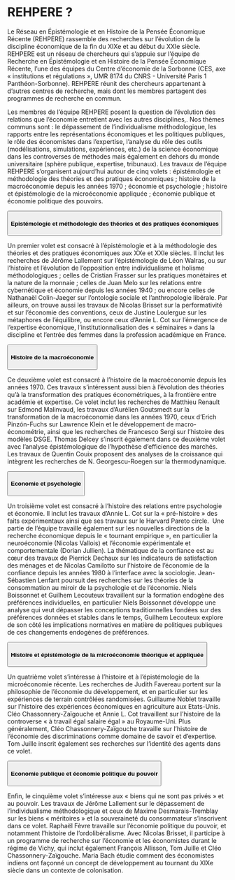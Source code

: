 # REHPERE ?

Le Réseau en Épistémologie et en Histoire de la Pensée Économique Récente (REHPERE) rassemble des recherches sur l’évolution de la discipline économique de la fin du XIXe et au début du XXIe siècle. REHPERE est un réseau de chercheurs qui s’appuie sur l’équipe de Recherche en Épistémologie et en Histoire de la Pensée Économique Récente, l’une des équipes du Centre d’économie de la Sorbonne (CES, axe « institutions et régulations », UMR 8174 du CNRS - Université Paris 1 Panthéon-Sorbonne). REHPERE réunit des chercheurs appartenant à d’autres centres de recherche, mais dont les membres partagent des programmes de recherche en commun.

Les membres de l’équipe REHPERE posent la question de l’évolution des relations que l’économie entretient avec les autres disciplines,. Nos thèmes communs sont : le dépassement de l’individualisme méthodologique, les rapports entre les représentations économiques et les politiques publiques, le rôle des économistes dans l’expertise, l’analyse du rôle des outils (modélisations, simulations, expériences, etc.) de la science économique dans les controverses de méthodes mais également en dehors du monde universitaire (sphère publique, expertise, tribunaux).
Les travaux de l’équipe REHPERE s’organisent aujourd’hui autour de cinq volets : épistémologie et méthodologie des théories et des pratiques économiques ; histoire de la macroéconomie depuis les années 1970 ; économie et psychologie ; histoire et épistémologie de la microéconomie appliquée ; économie publique et économie politique des pouvoirs.

<div class="accordion" id="accordionExample">


<div class="card">
  <div class="card-header" id="headingOne">
      <button class="btn btn-link" type="button" data-toggle="collapse" data-target="#collapseOne" aria-expanded="false" aria-controls="collapseOne">
       <h4 class="adaptative-title"><i class="fas fa-chevron-circle-right"></i> Epistémologie et méthodologie des théories et des pratiques économiques </h4>
      </button>
  </div>
  <div id="collapseOne" class="collapse" aria-labelledby="headingOne" data-parent="#accordionExample">
    <div class="card-body">
       <p>
        Un premier volet est consacré à l’épistémologie et à la méthodologie des théories et des pratiques économiques aux XXe et XXIe siècles. Il inclut les recherches de Jérôme Lallement sur l’épistémologie de Léon Walras, ou sur l’histoire et l’évolution de l’opposition entre individualisme et holisme méthodologiques ; celles de Cristian Frasser sur les pratiques monétaires et la nature de la monnaie ; celles de Juan Melo sur les relations entre cybernétique et économie depuis les années 1940 ; ou encore celles de Nathanaël Colin-Jaeger sur l’ontologie sociale et l’anthropologie libérale. Par ailleurs, on trouve aussi les travaux de Nicolas Brisset sur la performativité et sur l’économie des conventions, ceux de Justine Loulergue sur les métaphores de l’équilibre, ou encore ceux d’Annie L. Cot sur l’émergence de l’expertise économique, l’institutionnalisation des « séminaires » dans la discipline et l’entrée des femmes dans la profession académique en France. 
       </p>
    </div>
  </div>
</div>

<div class="card">
  <div class="card-header" id="headingOne">
      <button class="btn btn-link" type="button" data-toggle="collapse" data-target="#collapseOne" aria-expanded="false" aria-controls="collapseOne">
       <h4 class="adaptative-title"><i class="fas fa-chevron-circle-right"></i> Histoire de la macroéconomie</h4>
      </button>
  </div>
  <div id="collapseOne" class="collapse" aria-labelledby="headingOne" data-parent="#accordionExample">
    <div class="card-body">
       <p>
        Ce deuxième volet est consacré à l’histoire de la macroéconomie depuis les années 1970. Ces travaux s’intéressent aussi bien à l’évolution des théories qu’à la transformation des pratiques économétriques, à la frontière entre académie et expertise. Ce volet inclut les recherches de Matthieu Renault sur Edmond Malinvaud, les travaux d’Aurélien Goutsmedt sur la transformation de la macroéconomie dans les années 1970, ceux d’Erich Pinzón-Fuchs sur Lawrence Klein et le développement de macro-économétrie, ainsi que les recherches de Francesco Sergi sur l’histoire des modèles DSGE. Thomas Delcey s’inscrit également dans ce deuxième volet avec l’analyse épistémologique de l’hypothèse d’efficience des marchés.  Les travaux de Quentin Couix proposent des analyses de la croissance qui intègrent les recherches de N. Georgescu-Roegen sur la thermodynamique.
       </p>
    </div>
  </div>
</div>

<div class="card">
  <div class="card-header" id="headingTwo">
      <button class="btn btn-link" type="button" data-toggle="collapse" data-target="#collapseTwo" aria-expanded="false" aria-controls="collapseOne">
       <h4 class="adaptative-title"><i class="fas fa-chevron-circle-right"></i> Economie et psychologie</h4>
      </button>
  </div>
  <div id="collapseTwo" class="collapse" aria-labelledby="headingTwo" data-parent="#accordionExample">
    <div class="card-body">
      <p>
      Un troisième volet est consacré à l’histoire des relations entre psychologie et économie. Il inclut les travaux d’Annie L. Cot sur la « pré-histoire » des faits expérimentaux ainsi que ses travaux sur le Harvard Pareto circle.  Une partie de l’équipe travaille également sur les nouvelles directions de la recherche économique depuis le « tournant empirique », en particulier la neuroéconomie (Nicolas Vallois) et l’économie expérimentale et comportementale (Dorian Jullien). La thématique de la confiance est au cœur des travaux de Pierrick Dechaux sur les indicateurs de satisfaction des ménages et  de Nicolas Camilotto sur l’histoire de l’économie de la confiance depuis les années 1980 à l’interface avec la sociologie. Jean-Sébastien Lenfant poursuit des recherches sur les théories de la consommation au miroir de la psychologie et de l’économie. Niels Boissonnet et Guilhem Lecouteux travaillent sur la formation endogène des préférences individuelles, en particulier Niels Boissonnet développe une analyse qui veut dépasser les conceptions traditionnelles fondées sur des préférences données et stables dans le temps, Guilhem Lecouteux explore de son côté les implications normatives en matière de politiques publiques de ces changements endogènes de préférences.
      </p>
    </div>
  </div>
</div>

<div class="card">
  <div class="card-header" id="headingThree">
      <button class="btn btn-link" type="button" data-toggle="collapse" data-target="#collapseThree" aria-expanded="false" aria-controls="collapseThree">
       <h4 class="adaptative-title"><i class="fas fa-chevron-circle-right"></i> Histoire et épistémologie de la microéconomie théorique et appliquée </h4>
      </button>
  </div>
  <div id="collapseThree" class="collapse" aria-labelledby="headingThree" data-parent="#accordionExample">
    <div class="card-body">
      <p>
        Un quatrième volet s’intéresse à l’histoire et à l’épistémologie de la microéconomie récente. Les recherches de Judith Favereau portent sur la philosophie de l’économie du développement, et en particulier sur les expériences de terrain contrôlées randomisées. Guillaume Noblet travaille sur l’histoire des expériences économiques en agriculture aux Etats-Unis. Cléo Chassonnery-Zaïgouche et Annie L. Cot travaillent sur l’histoire de la controverse « à travail égal salaire égal » au Royaume-Uni. Plus généralement, Cléo Chassonnery-Zaïgouche travaille sur l’histoire de l’économie des discriminations comme domaine de savoir et d’expertise. Tom Juille inscrit également ses recherches sur l’identité des agents dans ce volet. 
      </p>
    </div>
  </div>
</div>

<div class="card">
  <div class="card-header" id="headingFour">
      <button class="btn btn-link" type="button" data-toggle="collapse" data-target="#collapseFour" aria-expanded="false" aria-controls="collapseFour">
       <h4 class="adaptative-title"><i class="fas fa-chevron-circle-right"></i> Economie publique et économie politique du pouvoir </h4>
      </button>
  </div>
  <div id="collapseFour" class="collapse" aria-labelledby="headingFour" data-parent="#accordionExample">
    <div class="card-body">
      <p>
        Enfin, le cinquième volet s’intéresse aux « biens qui ne sont pas privés » et au pouvoir. Les travaux de Jérôme Lallement sur le dépassement de l’individualisme méthodologique et ceux de Maxime Desmarais-Tremblay sur les biens « méritoires » et la souveraineté du consommateur s’inscrivent dans ce volet. Raphaël Fèvre travaille sur l’économie politique du pouvoir, et notamment l’histoire de l’ordolibéralisme. Avec Nicolas Brisset, il participe à un programme de recherche sur l’économie et les économistes durant le régime de Vichy, qui inclut également François Allisson, Tom Juille et Cléo Chassonnery-Zaïgouche. Maria Bach étudie comment des économistes indiens ont façonné un concept de développement au tournant du XIXe siècle dans un contexte de colonisation.
      </p>
    </div>
  </div>
</div>

</div>
